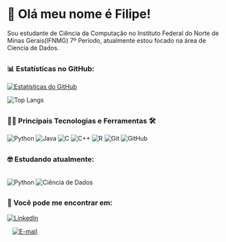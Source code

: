 # 👋 Olá meu nome é Filipe!
Sou estudante de Ciência da Computação no Instituto Federal do Norte de Minas Gerais(IFNMG) 7º Período, atualmente estou focado na área de Ciencia de Dados.

##
### 📊 Estatísticas no GitHub:

[![Estatísticas do GitHub](https://github-readme-stats.vercel.app/api?username=FilipeAbner&locale=pt-br&show_icons=true&include_all_commits=true&count_private=true&rank_icon=github&layout=compact&bg_color=000&border_color=30A3DC&title_color=E94D5F&text_color=FFF)](https://github.com/FilipeAbner)

![Top Langs](https://github-readme-stats-git-masterrstaa-rickstaa.vercel.app/api/top-langs/?username=FilipeAbner&layout=compact&bg_color=000&border_color=30A3DC&title_color=E94D5F&text_color=FFF)

##
### 👨‍💻 Principais Tecnologias e Ferramentas 🛠

![Python](https://img.shields.io/badge/Python-3776AB?style=for-the-badge&logo=python&logoColor=white)
![Java](https://img.shields.io/badge/Java-007396?style=for-the-badge&logo=java&logoColor=white)
![C](https://img.shields.io/badge/C-A8B9CC?style=for-the-badge&logo=c&logoColor=white)
![C++](https://img.shields.io/badge/C++-00599C?style=for-the-badge&logo=c%2B%2B&logoColor=white)
![R](https://img.shields.io/badge/R-276DC3?style=for-the-badge&logo=r&logoColor=white)
![Git](https://img.shields.io/badge/Git-F05032?style=for-the-badge&logo=git&logoColor=white)
![GitHub](https://img.shields.io/badge/GitHub-181717?style=for-the-badge&logo=github&logoColor=white)

##
### 🤓 Estudando atualmente:

<div style="display: inline_block"><br/>
<img align="center" alt="Python" src="https://img.shields.io/badge/Python-3776AB?style=for-the-badge&logo=python&logoColor=white" />
<img align="center" alt="Ciência de Dados" src="https://img.shields.io/badge/Ci%C3%AAncia%20de%20Dados-%23000000.svg?style=for-the-badge" />
</div>


##

### 📲 Você pode me encontrar em:

[![LinkedIn](https://img.shields.io/badge/linkedin-%230077B5.svg?style=for-the-badge&logo=linkedin&logoColor=white)](https://www.linkedin.com/in/filipeabner18/)

   [![E-mail](https://img.shields.io/badge/Email-333333?style=for-the-badge&logo=gmail&logoColor=red)](mailto:fasm@aluno.ifnmg.edu.br)

</div>